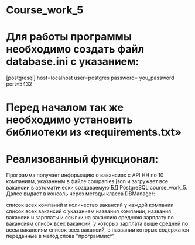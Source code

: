 # Course_work_5
# Для работы программы необходимо создать файл database.ini с указанием:
[postgresql]
host=localhost
user=postgres
password= you_password
port=5432
# Перед началом так же необходимо установить библиотеки из «requirements.txt»
# Реализованный функционал:

Программа получает информацию о вакансиях с API HH по 10 компаниям, указанным в файле companies.json и загружает все вакансии в автоматически создаваемую БД PostgreSQL course_work_5.
Далее выдает в консоль через методы класса DBManager:

список всех компаний и количество вакансий у каждой компании
список всех вакансий с указанием названия компании, названия вакансии и зарплаты и ссылки на вакансию
среднюю зарплату по вакансиям
список всех вакансий, у которых зарплата выше средней по всем вакансиям
список всех вакансий, в названии которых содержатся переданные в метод слова "программист"
